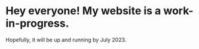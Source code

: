 # Hey everyone! My website is a work-in-progress.
Hopefully, it will be up and running by July 2023.


